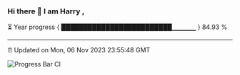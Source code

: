 ### Hi there 👋 I am Harry , 

⏳ Year progress { █████████████████████████▁▁▁▁▁ } 84.93 %

---

⏰ Updated on Mon, 06 Nov 2023 23:55:48 GMT

![Progress Bar CI](https://github.com/duykhang68/duykhang68/workflows/Progress%20Bar%20CI/badge.svg)
